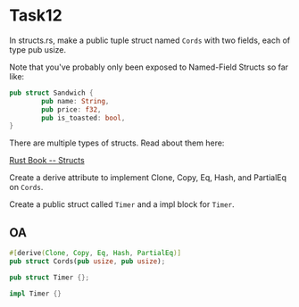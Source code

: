 # Task12

In structs.rs, make a public tuple struct named `Cords` with two fields,
each of type pub usize.

Note that you've probably only been exposed to Named-Field Structs so far
like:

```rust
pub struct Sandwich {
		pub name: String,
		pub price: f32,
		pub is_toasted: bool,
}
```

There are multiple types of structs. Read about them here:

[Rust Book -- Structs](https://doc.rust-lang.org/book/ch05-01-defining-structs.html)

Create a derive attribute to implement Clone, Copy, Eq, Hash, and PartialEq
on `Cords`.

Create a public struct called `Timer` and a impl block for `Timer`.

## OA
```rust
#[derive(Clone, Copy, Eq, Hash, PartialEq)]
pub struct Cords(pub usize, pub usize);

pub struct Timer {};

impl Timer {}
```
